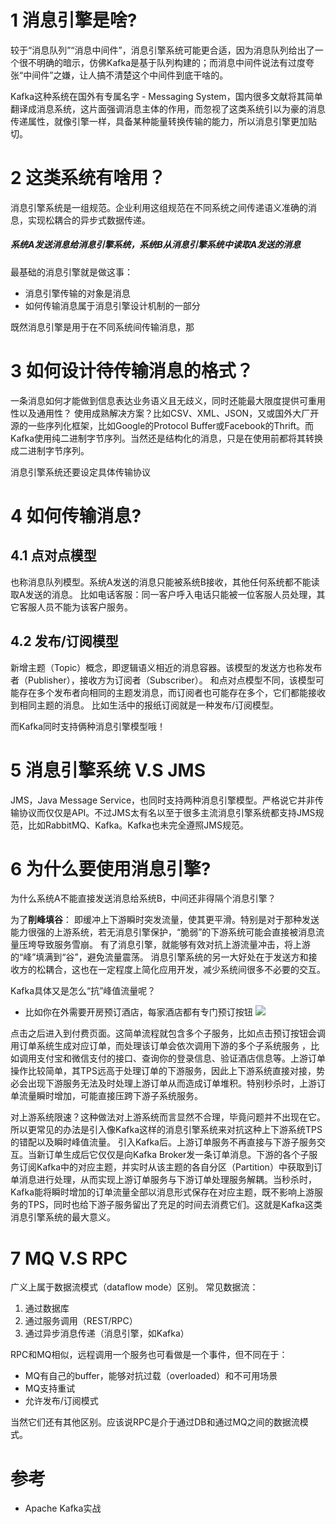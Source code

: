 # 1 消息引擎是啥?
较于“消息队列”“消息中间件”，消息引擎系统可能更合适，因为消息队列给出了一个很不明确的暗示，仿佛Kafka是基于队列构建的；而消息中间件说法有过度夸张“中间件”之嫌，让人搞不清楚这个中间件到底干啥的。

Kafka这种系统在国外有专属名字 - Messaging System，国内很多文献将其简单翻译成消息系统，这片面强调消息主体的作用，而忽视了这类系统引以为豪的消息传递属性，就像引擎一样，具备某种能量转换传输的能力，所以消息引擎更加贴切。

# 2 这类系统有啥用？
消息引擎系统是一组规范。企业利用这组规范在不同系统之间传递语义准确的消息，实现松耦合的异步式数据传递。

#####  **系统A发送消息给消息引擎系统，系统B从消息引擎系统中读取A发送的消息**
最基础的消息引擎就是做这事：
- 消息引擎传输的对象是消息
- 如何传输消息属于消息引擎设计机制的一部分

既然消息引擎是用于在不同系统间传输消息，那
# 3 如何设计待传输消息的格式？
一条消息如何才能做到信息表达业务语义且无歧义，同时还能最大限度提供可重用性以及通用性？
使用成熟解决方案？比如CSV、XML、JSON，又或国外大厂开源的一些序列化框架，比如Google的Protocol Buffer或Facebook的Thrift。而Kafka使用纯二进制字节序列。当然还是结构化的消息，只是在使用前都将其转换成二进制字节序列。

消息引擎系统还要设定具体传输协议
# 4 如何传输消息?
## 4.1 点对点模型
也称消息队列模型。系统A发送的消息只能被系统B接收，其他任何系统都不能读取A发送的消息。
比如电话客服：同一客户呼入电话只能被一位客服人员处理，其它客服人员不能为该客户服务。
## 4.2 发布/订阅模型
新增主题（Topic）概念，即逻辑语义相近的消息容器。该模型的发送方也称发布者（Publisher），接收方为订阅者（Subscriber）。
和点对点模型不同，该模型可能存在多个发布者向相同的主题发消息，而订阅者也可能存在多个，它们都能接收到相同主题的消息。
比如生活中的报纸订阅就是一种发布/订阅模型。

而Kafka同时支持俩种消息引擎模型哦！
# 5 消息引擎系统 V.S JMS
JMS，Java Message Service，也同时支持两种消息引擎模型。严格说它并非传输协议而仅仅是API。不过JMS太有名以至于很多主流消息引擎系统都支持JMS规范，比如RabbitMQ、Kafka。Kafka也未完全遵照JMS规范。

# 6 为什么要使用消息引擎?
为什么系统A不能直接发送消息给系统B，中间还非得隔个消息引擎？

为了**削峰填谷**：
即缓冲上下游瞬时突发流量，使其更平滑。特别是对于那种发送能力很强的上游系统，若无消息引擎保护，“脆弱”的下游系统可能会直接被消息流量压垮导致服务雪崩。
有了消息引擎，就能够有效对抗上游流量冲击，将上游的“峰”填满到“谷”，避免流量震荡。
消息引擎系统的另一大好处在于发送方和接收方的松耦合，这也在一定程度上简化应用开发，减少系统间很多不必要的交互。

Kafka具体又是怎么“抗”峰值流量呢？
- 比如你在外需要开房预订酒店，每家酒店都有专门预订按钮
![](https://img-blog.csdnimg.cn/20201205160141454.png?x-oss-process=image/watermark,type_ZmFuZ3poZW5naGVpdGk,shadow_10,text_SmF2YUVkZ2U=,size_1,color_FFFFFF,t_70)

点击之后进入到付费页面。这简单流程就包含多个子服务，比如点击预订按钮会调用订单系统生成对应订单，而处理该订单会依次调用下游的多个子系统服务 ，比如调用支付宝和微信支付的接口、查询你的登录信息、验证酒店信息等。上游订单操作比较简单，其TPS远高于处理订单的下游服务，因此上下游系统直接对接，势必会出现下游服务无法及时处理上游订单从而造成订单堆积。特别秒杀时，上游订单流量瞬时增加，可能直接压跨下游子系统服务。

对上游系统限速？这种做法对上游系统而言显然不合理，毕竟问题并不出现在它。所以更常见的办法是引入像Kafka这样的消息引擎系统来对抗这种上下游系统TPS的错配以及瞬时峰值流量。
引入Kafka后。上游订单服务不再直接与下游子服务交互。当新订单生成后它仅仅是向Kafka Broker发一条订单消息。下游的各个子服务订阅Kafka中的对应主题，并实时从该主题的各自分区（Partition）中获取到订单消息进行处理，从而实现上游订单服务与下游订单处理服务解耦。当秒杀时，Kafka能将瞬时增加的订单流量全部以消息形式保存在对应主题，既不影响上游服务的TPS，同时也给下游子服务留出了充足的时间去消费它们。这就是Kafka这类消息引擎系统的最大意义。

# 7  MQ V.S RPC
广义上属于数据流模式（dataflow mode）区别。
常见数据流：
1. 通过数据库
2. 通过服务调用（REST/RPC）
3. 通过异步消息传递（消息引擎，如Kafka）

RPC和MQ相似，远程调用一个服务也可看做是一个事件，但不同在于：
- MQ有自己的buffer，能够对抗过载（overloaded）和不可用场景
- MQ支持重试
- 允许发布/订阅模式

当然它们还有其他区别。应该说RPC是介于通过DB和通过MQ之间的数据流模式。

# 参考
- Apache Kafka实战
